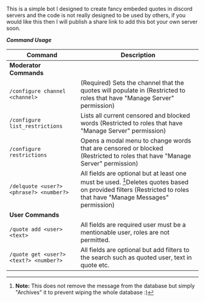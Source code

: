 This is a simple bot I designed to create fancy embeded quotes in discord servers and the code is not really designed to be used by others, if you would like this then I will publish a share link to add this bot your own server soon.

***Command Usage***

Command | Description
--- | ---
**Moderator Commands** | 
`/configure channel <channel>` | (Required) Sets the channel that the quotes will populate in (Restricted to roles that have "Manage Server" permission)
`/configure list_restrictions` | Lists all current censored and blocked words (Restricted to roles that have "Manage Server" permission)
`/configure restrictions` | Opens a modal menu to change words that are censored or blocked (Restricted to roles that have "Manage Server" permission)
`/delquote <user?> <phrase?> <number?>` | All fields are optional but at least one must be used. [^1]Deletes quotes based on provided filters (Restricted to roles that have "Manage Messages" permission)
**User Commands** | 
`/quote add <user> <text>` | All fields are required user must be a mentionable user, roles are not permitted.
`/quote get <user?> <text?> <number?>` | All fields are optional but add filters to the search such as quoted user, text in quote etc.

[^1]: **Note:** This does not remove the message from the database but simply "Archives" it to prevent wiping the whole database :)
